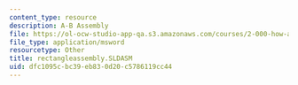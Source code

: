 ```yaml
---
content_type: resource
description: A-B Assembly
file: https://ol-ocw-studio-app-qa.s3.amazonaws.com/courses/2-000-how-and-why-machines-work-spring-2002/dfc1095cbc39eb830d20c5786119cc44_rectangleassembly.SLDASM
file_type: application/msword
resourcetype: Other
title: rectangleassembly.SLDASM
uid: dfc1095c-bc39-eb83-0d20-c5786119cc44
---
```

